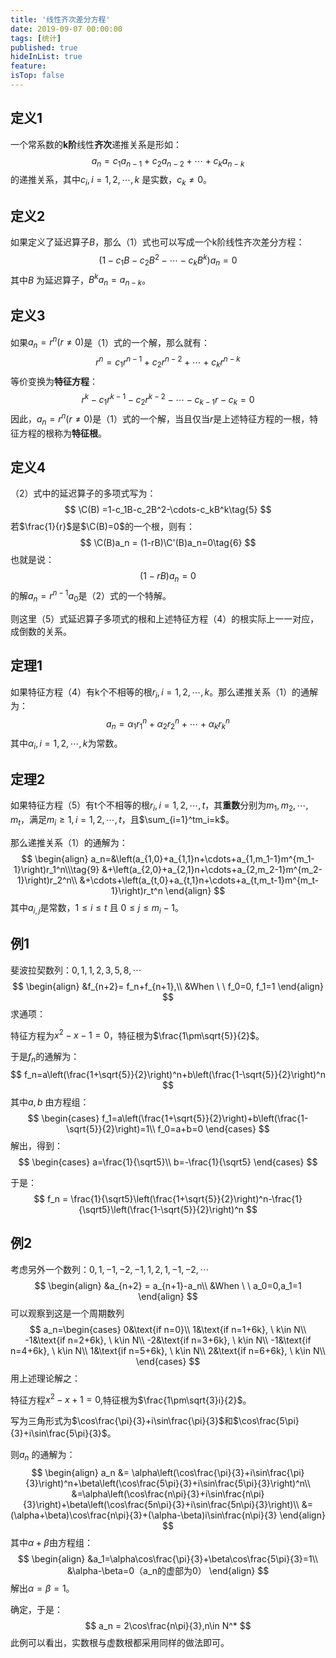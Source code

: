 ```yaml
---
title: '线性齐次差分方程'
date: 2019-09-07 00:00:00
tags: [统计]
published: true
hideInList: true
feature: 
isTop: false
---
```


## 定义1

一个常系数的**k阶**线性**齐次**递推关系是形如：
$$
a_n = c_1a_{n-1}+c_2a_{n-2}+\cdots+c_ka_{n-k}\tag{1}
$$
的递推关系，其中$c_i,i=1,2,\cdots,k$ 是实数，$c_k\ne0$。

## 定义2

如果定义了延迟算子$B$，那么（1）式也可以写成一个k阶线性齐次差分方程：
$$
\left(1-c_1B-c_2B^2-\cdots-c_kB^k\right)a_n=0\tag{2}
$$
其中$B$ 为延迟算子，$B^ka_n = a_{n-k}$。

## 定义3

如果$a_n = r^n(r\ne0)$是（1）式的一个解，那么就有：
$$
r^n = c_1r^{n-1}+c_2r^{n-2}+\cdots+c_kr^{n-k}\tag{3}
$$
等价变换为**特征方程**：
$$
r^k-c_1r^{k-1}-c_2r^{k-2}-\cdots-c_{k-1}r-c_k=0\tag{4}
$$
因此，$a_n = r^n(r\ne0)$是（1）式的一个解，当且仅当$r$是上述特征方程的一根，特征方程的根称为**特征根**。

## 定义4

（2）式中的延迟算子的多项式写为：
$$
\C(B) =1-c_1B-c_2B^2-\cdots-c_kB^k\tag{5}
$$
若$\frac{1}{r}$是$\C(B)=0$的一个根，则有：
$$
\C(B)a_n = (1-rB)\C'(B)a_n=0\tag{6}
$$
也就是说：
$$
(1-rB)a_n=0\tag{7}
$$
的解$a_n=r^{n-1}a_0$是（2）式的一个特解。

则这里（5）式延迟算子多项式的根和上述特征方程（4）的根实际上一一对应，成倒数的关系。

## 定理1

如果特征方程（4）有k个不相等的根$r_i,i=1,2,\cdots,k$。那么递推关系（1）的通解为：
$$
a_n = \alpha_1r_1^n+\alpha_2r_2^n+\cdots+\alpha_kr_k^n\tag{8}
$$
其中$\alpha_i,i=1,2,\cdots,k$为常数。

## 定理2

如果特征方程（5）有t个不相等的根$r_i,i=1,2,\cdots,t$，其**重数**分别为$m_1,m_2,\cdots,m_t$，满足$m_i\geq1,i=1,2,\cdots,t$，且$\sum_{i=1}^tm_i=k$。

那么递推关系（1）的通解为：
$$
\begin{align}
a_n=&\left(a_{1,0}+a_{1,1}n+\cdots+a_{1,m_1-1}m^{m_1-1}\right)r_1^n\\\tag{9}
&+\left(a_{2,0}+a_{2,1}n+\cdots+a_{2,m_2-1}m^{m_2-1}\right)r_2^n\\
&+\cdots+\left(a_{t,0}+a_{t,1}n+\cdots+a_{t,m_t-1}m^{m_t-1}\right)r_t^n
\end{align}
$$
其中$a_{i,j}$是常数，$1\leq i\leq t$ 且 $0\leq j\leq m_i-1$。

## 例1

斐波拉契数列：$0,1,1,2,3,5,8,\cdots$
$$
\begin{align}
&f_{n+2}= f_n+f_{n+1},\\
&When \ \ f_0=0, f_1=1
\end{align}
$$
求通项：

特征方程为$x^2-x-1=0$，特征根为$\frac{1\pm\sqrt{5}}{2}$。

于是$f_n$的通解为：
$$
f_n=a\left(\frac{1+\sqrt{5}}{2}\right)^n+b\left(\frac{1-\sqrt{5}}{2}\right)^n
$$
其中$a,b$ 由方程组：
$$
\begin{cases}
f_1=a\left(\frac{1+\sqrt{5}}{2}\right)+b\left(\frac{1-\sqrt{5}}{2}\right)=1\\
f_0=a+b=0
\end{cases}
$$
解出，得到：
$$
\begin{cases}
a=\frac{1}{\sqrt5}\\
b=-\frac{1}{\sqrt5}
\end{cases}
$$


于是：
$$
f_n = \frac{1}{\sqrt5}\left(\frac{1+\sqrt{5}}{2}\right)^n-\frac{1}{\sqrt5}\left(\frac{1-\sqrt{5}}{2}\right)^n
$$

## 例2

考虑另外一个数列：$0,1,-1,-2,-1,1,2,1,-1,-2,\cdots$
$$
\begin{align}
&a_{n+2} = a_{n+1}-a_n\\
&When \ \ a_0=0,a_1=1
\end{align}
$$
可以观察到这是一个周期数列
$$
a_n=\begin{cases}
0&\text{if  n=0}\\
1&\text{if  n=1+6k}, \ k\in N\\
-1&\text{if  n=2+6k}, \ k\in N\\
-2&\text{if  n=3+6k}, \ k\in N\\
-1&\text{if  n=4+6k}, \ k\in N\\
1&\text{if  n=5+6k}, \ k\in N\\
2&\text{if  n=6+6k}, \ k\in N\\
\end{cases}
$$
用上述理论解之：

特征方程$x^2-x+1=0$,特征根为$\frac{1\pm\sqrt{3}i}{2}$。

写为三角形式为$\cos\frac{\pi}{3}+i\sin\frac{\pi}{3}$和$\cos\frac{5\pi}{3}+i\sin\frac{5\pi}{3}$。

则$a_n$ 的通解为：
$$
\begin{align}
a_n &= \alpha\left(\cos\frac{\pi}{3}+i\sin\frac{\pi}{3}\right)^n+\beta\left(\cos\frac{5\pi}{3}+i\sin\frac{5\pi}{3}\right)^n\\
&=\alpha\left(\cos\frac{n\pi}{3}+i\sin\frac{n\pi}{3}\right)+\beta\left(\cos\frac{5n\pi}{3}+i\sin\frac{5n\pi}{3}\right)\\
&=(\alpha+\beta)\cos\frac{n\pi}{3}+(\alpha-\beta)i\sin\frac{n\pi}{3}
\end{align}
$$
其中$\alpha+\beta$由方程组：
$$
\begin{align}
&a_1=\alpha\cos\frac{\pi}{3}+\beta\cos\frac{5\pi}{3}=1\\
&\alpha-\beta=0（a_n的虚部为0）
\end{align}
$$
解出$\alpha=\beta=1$。

确定，于是：
$$
a_n = 2\cos\frac{n\pi}{3},n\in N^*
$$
此例可以看出，实数根与虚数根都采用同样的做法即可。



